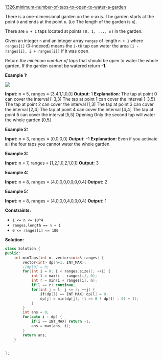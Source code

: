 [1326.minimum-number-of-taps-to-open-to-water-a-garden](https://leetcode.com/problems/minimum-number-of-taps-to-open-to-water-a-garden/)  

There is a one-dimensional garden on the x-axis. The garden starts at the point `0` and ends at the point `n`. (i.e The length of the garden is `n`).

There are `n + 1` taps located at points `[0, 1, ..., n]` in the garden.

Given an integer `n` and an integer array `ranges` of length `n + 1` where `ranges[i]` (0-indexed) means the `i-th` tap can water the area `[i - ranges[i], i + ranges[i]]` if it was open.

Return _the minimum number of taps_ that should be open to water the whole garden, If the garden cannot be watered return **\-1**.

**Example 1:**

![](https://assets.leetcode.com/uploads/2020/01/16/1685_example_1.png)

**Input:** n = 5, ranges = \[3,4,1,1,0,0\]
**Output:** 1
**Explanation:** The tap at point 0 can cover the interval \[-3,3\]
The tap at point 1 can cover the interval \[-3,5\]
The tap at point 2 can cover the interval \[1,3\]
The tap at point 3 can cover the interval \[2,4\]
The tap at point 4 can cover the interval \[4,4\]
The tap at point 5 can cover the interval \[5,5\]
Opening Only the second tap will water the whole garden \[0,5\]

**Example 2:**

**Input:** n = 3, ranges = \[0,0,0,0\]
**Output:** -1
**Explanation:** Even if you activate all the four taps you cannot water the whole garden.

**Example 3:**

**Input:** n = 7, ranges = \[1,2,1,0,2,1,0,1\]
**Output:** 3

**Example 4:**

**Input:** n = 8, ranges = \[4,0,0,0,0,0,0,0,4\]
**Output:** 2

**Example 5:**

**Input:** n = 8, ranges = \[4,0,0,0,4,0,0,0,4\]
**Output:** 1

**Constraints:**

*   `1 <= n <= 10^4`
*   `ranges.length == n + 1`
*   `0 <= ranges[i] <= 100`  



**Solution:**  

```cpp
class Solution {
public:
    int minTaps(int n, vector<int>& ranges) {
        vector<int> dp(n+1, INT_MAX);
        //dp[0] = 0;
        for(int i = 0; i < ranges.size(); ++i) {
            int l = max(i - ranges[i], 0);
            int r = min(i + ranges[i], n);
            if(l == r) continue;
            for(int j = l; j <= r; ++j) {
                if(dp[l] == INT_MAX) dp[l] = 0;
                dp[j] = min(dp[j], (l >= 0 ? dp[l] : 0) + 1);
            }
        }
        int ans = 0;
        for(auto i : dp) {
            if(i == INT_MAX) return -1;
            ans = max(ans, i);
        }
        return ans;
    }
    
    
};
```
      